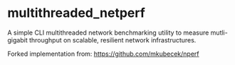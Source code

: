 # multithreaded_netperf
A simple CLI multithreaded network benchmarking utility to measure mutli-gigabit throughput on scalable, resilient network infrastructures.

Forked implementation from: https://github.com/mkubecek/nperf
